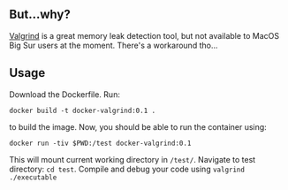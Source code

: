 ## But...why?

[Valgrind](https://valgrind.org) is a great memory leak detection tool, but not available to MacOS Big Sur users at the moment. There's a workaround tho...

## Usage

Download the Dockerfile. Run:

`docker build -t docker-valgrind:0.1 .` 

to build the image. Now, you should be able to run the container using:

`docker run -tiv $PWD:/test docker-valgrind:0.1`

This will mount current working directory in `/test/`. Navigate to test directory: `cd test`. Compile and debug your code using `valgrind ./executable`
